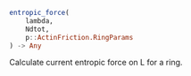 ```julia
entropic_force(
    lambda,
    Ndtot,
    p::ActinFriction.RingParams
) -> Any

```

Calculate current entropic force on L for a ring.
